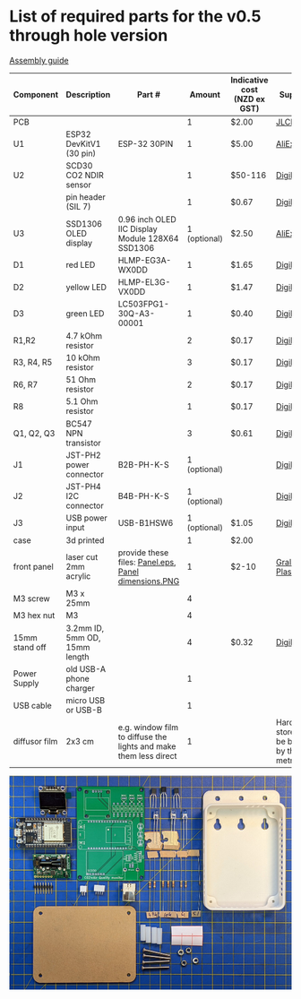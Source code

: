# List of required parts for the v0.5 through hole version

[Assembly guide](./step-by-step.md)

| Component      | Description                   | Part #                                                                                                            | Amount       | Indicative cost (NZD ex GST) | Supplier                                                                                                  | Alternative supplier                                                                                       |
| -------------- | ----------------------------- | ----------------------------------------------------------------------------------------------------------------- | ------------ | ---------------------------- | --------------------------------------------------------------------------------------------------------- | ---------------------------------------------------------------------------------------------------------- |
| PCB            |                               |                                                                                                                   | 1            | $2.00                        | [JLCPCB](https://cart.jlcpcb.com/quote)                                                                   | [Seeed](https://www.seeedstudio.com/fusion_pcb.html)                                                       |
| U1             | ESP32 DevKitV1 (30 pin)       | ESP-32 30PIN                                                                                                      | 1            | $5.00                        | [AliExpress](https://www.aliexpress.com/item/32864722159.html)                                            |                                                                                                            |
| U2             | SCD30 CO2 NDIR sensor         |                                                                                                                   | 1            | $50-116                      | [DigiKey](https://www.digikey.co.nz/en/products/detail/sensirion-ag/SCD30/8445334)                        | [AliExpress](https://www.aliexpress.com/item/1005002467019989.html)                                        |
|                | pin header (SIL 7)            |                                                                                                                   | 1            | $0.67                        | [DigiKey](https://www.digikey.co.nz/en/products/detail/harwin-inc/M20-9770846/3727783)                    | [Element14](https://nz.element14.com/harwin/m20-9770846/conn-header-8pos-1row-2-54mm/dp/3756340)           |
| U3             | SSD1306 OLED display          | 0.96 inch OLED IIC Display Module 128X64 SSD1306                                                                  | 1 (optional) | $2.50                        | [AliExpress](https://www.aliexpress.com/item/32896971385.html)                                            |                                                                                                            |
| D1             | red LED                       | HLMP-EG3A-WX0DD                                                                                                   | 1            | $1.65                        | [DigiKey](https://www.digikey.co.nz/en/products/detail/broadcom-limited/HLMP-EG3A-WX0DD/3909242)          | [Element14](https://nz.element14.com/cree/lc503fpg1-30q-a3-00001/led-5mm-green/dp/1648988)                 |
| D2             | yellow LED                    | HLMP-EL3G-VX0DD                                                                                                   | 1            | $1.47                        | [DigiKey](https://www.digikey.co.nz/en/products/detail/broadcom-limited/HLMP-EL3G-VX0DD/10511912)         | [Element14](https://nz.element14.com/broadcom-limited/hlmp-el3g-vx0dd/led-amber-9-3cd-590nm-th/dp/2900814) |
| D3             | green LED                     | LC503FPG1-30Q-A3-00001                                                                                            | 1            | $0.40                        | [DigiKey](https://www.digikey.co.nz/en/products/detail/creeled-inc/C503B-GCN-CY0C0791/1922940)            | [Element14](https://nz.element14.com/cree/lc503fpg1-30q-a3-00001/led-5mm-green/dp/1648988)                 |
| R1,R2          | 4.7 kOhm resistor             |                                                                                                                   | 2            | $0.17                        | [DigiKey](https://www.digikey.co.nz/en/products/detail/stackpole-electronics-inc/CF14JT4K70/1741428)      |                                                                                                            |
| R3, R4, R5     | 10 kOhm resistor              |                                                                                                                   | 3            | $0.17                        | [DigiKey](https://www.digikey.co.nz/en/products/detail/stackpole-electronics-inc/CF14JT10K0/1741265)      |                                                                                                            |
| R6, R7         | 51 Ohm resistor               |                                                                                                                   | 2            | $0.17                        | [DigiKey](https://www.digikey.co.nz/en/products/detail/koa-speer-electronics-inc/CF1-4CT52R510J/13537362) |                                                                                                            |
| R8             | 5.1 Ohm resistor              |                                                                                                                   | 1            | $0.17                        | [DigiKey](https://www.digikey.co.nz/en/products/detail/stackpole-electronics-inc/CFM14JT5R10/1742230)     |                                                                                                            |
| Q1, Q2, Q3     | BC547 NPN transistor          |                                                                                                                   | 3            | $0.61                        | [DigiKey](https://www.digikey.co.nz/en/products/detail/onsemi/BC547CTFR/976374)                           |                                                                                                            |
| J1             | JST-PH2 power connector       | B2B-PH-K-S                                                                                                        | 1 (optional) |                              | [DigiKey](https://www.digikey.co.nz/en/products/detail/jst-sales-america-inc/B2B-PH-K-S-LF-SN/926611)     |                                                                                                            |
| J2             | JST-PH4 I2C connector         | B4B-PH-K-S                                                                                                        | 1 (optional) |                              | [DigiKey](https://www.digikey.co.nz/en/products/detail/jst-sales-america-inc/B4B-PH-K-S-LF-SN/926613)     |                                                                                                            |
| J3             | USB power input               | USB-B1HSW6                                                                                                        | 1 (optional) | $1.05                        | [DigiKey](https://www.digikey.co.nz/en/products/detail/on-shore-technology-inc/USB-B1HSW6/2677743)        |                                                                                                            |
| case           | 3d printed                    |                                                                                                                   | 1            | $2.00                        |                                                                                                           |                                                                                                            |
| front panel    | laser cut 2mm acrylic         | provide these files: [Panel.eps](../../case/Panel.eps), [Panel dimensions.PNG](../../case/Panel%20dimensions.PNG) | 1            | $2-10                        | [Graley Plastics](https://www.graleyplastics.co.nz)                                                       | [Atomik](https://atomik-routercut.business.site/)                                                          |
| M3 screw       | M3 x 25mm                     |                                                                                                                   | 4            |                              |                                                                                                           |                                                                                                            |
| M3 hex nut     | M3                            |                                                                                                                   | 4            |                              |                                                                                                           |                                                                                                            |
| 15mm stand off | 3.2mm ID, 5mm OD, 15mm length |                                                                                                                   | 4            | $0.32                        | [DigiKey](https://www.digikey.co.nz/en/products/detail/essentra-components/13ME024/11638316)              | [Element14](https://nz.element14.com/duratool/d01479/pcb-round-spacer-nylon66-natural/dp/1733409)          |
| Power Supply   | old USB-A phone charger       |                                                                                                                   | 1            |                              |                                                                                                           |                                                                                                            |
| USB cable      | micro USB or USB-B            |                                                                                                                   | 1            |                              |                                                                                                           |                                                                                                            |
| diffusor film  | 2x3 cm                        | e.g. window film to diffuse the lights and make them less direct                                                  | 1            |                              | Hardware store (can be bought by the metre)                                                               |                                                                                                            |

![](bom.jpg)
